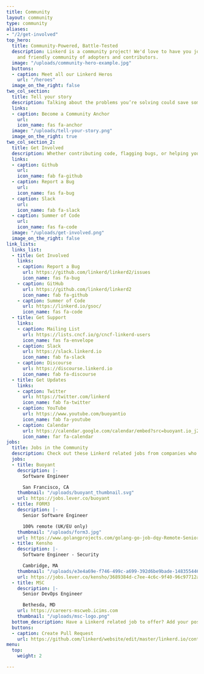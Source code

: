 ```yaml
---
title: Community
layout: community
type: community
aliases:
- "/2/get-involved"
top_hero:
  title: Community-Powered, Battle-Tested
  description: Linkerd is a community project! We'd love to have you join our active
    and friendly community of adopters and contributors.
  image: "/uploads/community-hero-example.jpg"
  buttons:
  - caption: Meet all our Linkerd Heros
    url: "/heroes"
  image_on_the_right: false
two_col_section:
  title: Tell your story
  description: Talking about the problems you’re solving could save someone weeks or even months of toil. Share your lessons learned with our community!
  links:
  - caption: Become a Community Anchor
    url: 
    icon_name: fas fa-anchor
  image: "/uploads/tell-your-story.png"
  image_on_the_right: true
two_col_section_2:
  title: Get Involved
  description: Whether contributing code, flagging bugs, or helping your peers on Slack, contributors come in all shapes and sizes. Join our thriving community today! 
  links:
  - caption: Github
    url: 
    icon_name: fab fa-github
  - caption: Report a Bug
    url: 
    icon_name: fas fa-bug
  - caption: Slack
    url: 
    icon_name: fab fa-slack
  - caption: Summer of Code
    url: 
    icon_name: fas fa-code
  image: "/uploads/get-involved.png"
  image_on_the_right: false
link_lists:
  links_list:
  - title: Get Involved
    links:
    - caption: Report a Bug
      url: https://github.com/linkerd/linkerd2/issues
      icon_name: fas fa-bug
    - caption: GitHub
      url: https://github.com/linkerd/linkerd2
      icon_name: fab fa-github
    - caption: Summer of Code
      url: https://linkerd.io/gsoc/
      icon_name: fas fa-code
  - title: Get Support
    links:
    - caption: Mailing List
      url: https://lists.cncf.io/g/cncf-linkerd-users
      icon_name: fas fa-envelope
    - caption: Slack
      url: https://slack.linkerd.io
      icon_name: fab fa-slack
    - caption: Discourse
      url: https://discourse.linkerd.io
      icon_name: fab fa-discourse
  - title: Get Updates
    links:
    - caption: Twitter
      url: https://twitter.com/linkerd
      icon_name: fab fa-twitter
    - caption: YouTube
      url: https://www.youtube.com/buoyantio
      icon_name: fab fa-youtube
    - caption: Calendar
      url: https://calendar.google.com/calendar/embed?src=buoyant.io_j28ik70vrl3418f4oldkdici7o%40group.calendar.google.com
      icon_name: far fa-calendar
jobs:
  title: Jobs in the Community
  description: Check out these Linkerd related jobs from companies who love Linkerd
  jobs:
  - title: Buoyant
    description: |-
      Software Engineer

      San Francisco, CA
    thumbnail: "/uploads/buoyant_thumbnail.svg"
    url: https://jobs.lever.co/buoyant
  - title: FORM3
    description: |-
      Senior Software Engineer

      100% remote (UK/EU only)
    thumbnail: "/uploads/form3.jpg"
    url: https://www.golangprojects.com/golang-go-job-dqy-Remote-Senior-Software-Engineer-100-remote-UK-EU-only-London-FORM3-remotework.html
  - title: Kensho
    description: |-
      Software Engineer - Security

      Cambridge, MA
    thumbnail: "/uploads/e3e4a69e-f746-499c-a699-392d6be9bade-1483554467263.png"
    url: https://jobs.lever.co/kensho/3689384d-c7ee-4c6c-9f40-96c97712a98d
  - title: MSC
    description: |-
      Senior DevOps Engineer

      Bethesda, MD
    url: https://careers-mscweb.icims.com
    thumbnail: "/uploads/msc-logo.png"
  bottom_description: Have a Linkerd related job to offer? Add your posting!
  buttons:
  - caption: Create Pull Request
    url: https://github.com/linkerd/website/edit/master/linkerd.io/content/community.md
menu:
  top:
    weight: 2

---
```

